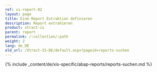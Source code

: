 ```yaml
---
ref: xi-report-02
layout: page
title: Eine Report Extraktion definieren
description: Report extrahieren
product: xtract-is
parent: report
permalink: /:collection/:path
weight: 2
lang: de_DE
old_url: /Xtract-IS-DE/default.aspx?pageid=reports-suchen
---
```


{% include _content/de/xis-specific/abap-reports/reports-suchen.md %}
